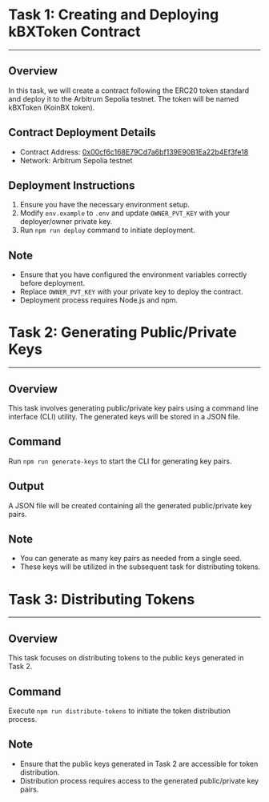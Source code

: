 # Task 1: Creating and Deploying kBXToken Contract
---
## Overview
In this task, we will create a contract following the ERC20 token standard and deploy it to the Arbitrum Sepolia testnet. The token will be named kBXToken (KoinBX token).

## Contract Deployment Details
- Contract Address: [0x00cf6c168E79Cd7a6bf139E90B1Ea22b4Ef3fe18](https://arbitrum.etherscan.io/address/0x00cf6c168E79Cd7a6bf139E90B1Ea22b4Ef3fe18)
- Network: Arbitrum Sepolia testnet

## Deployment Instructions
1. Ensure you have the necessary environment setup.
2. Modify `env.example` to `.env` and update `OWNER_PVT_KEY` with your deployer/owner private key.
3. Run `npm run deploy` command to initiate deployment.

## Note
- Ensure that you have configured the environment variables correctly before deployment.
- Replace `OWNER_PVT_KEY` with your private key to deploy the contract.
- Deployment process requires Node.js and npm.

# Task 2: Generating Public/Private Keys
---
## Overview
This task involves generating public/private key pairs using a command line interface (CLI) utility. The generated keys will be stored in a JSON file.

## Command
Run `npm run generate-keys` to start the CLI for generating key pairs.

## Output
A JSON file will be created containing all the generated public/private key pairs.

## Note
- You can generate as many key pairs as needed from a single seed.
- These keys will be utilized in the subsequent task for distributing tokens.

# Task 3: Distributing Tokens
---
## Overview
This task focuses on distributing tokens to the public keys generated in Task 2.

## Command
Execute `npm run distribute-tokens` to initiate the token distribution process.

## Note
- Ensure that the public keys generated in Task 2 are accessible for token distribution.
- Distribution process requires access to the generated public/private key pairs.

